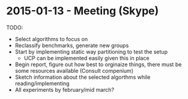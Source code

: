 # 2015-01-13 - Meeting (Skype)


TODO:
- Select algorithms to focus on
- Reclassify benchmarks, generate new groups
- Start by implementing static way partitioning to test the setup
   - UCP can be implemented easily given this in place
- Begin report, figure out how best to orginaize things, there must be some resources available (Consult compenium)
- Sketch information about the selected algorthms while reading/implementing
- All experiments by february/mid march?
